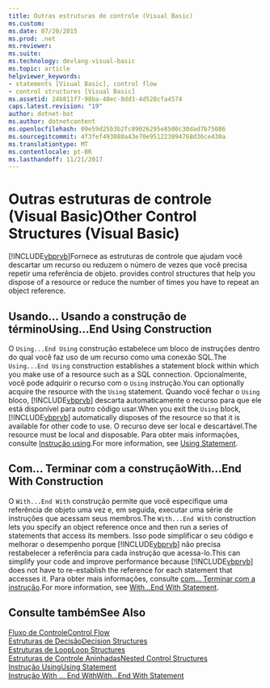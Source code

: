 ```yaml
---
title: Outras estruturas de controle (Visual Basic)
ms.custom: 
ms.date: 07/20/2015
ms.prod: .net
ms.reviewer: 
ms.suite: 
ms.technology: devlang-visual-basic
ms.topic: article
helpviewer_keywords:
- statements [Visual Basic], control flow
- control structures [Visual Basic]
ms.assetid: 24b811f7-98ba-40ec-8dd3-4d528cfa4574
caps.latest.revision: "19"
author: dotnet-bot
ms.author: dotnetcontent
ms.openlocfilehash: 09e59d25b3b2fc89026295e8500c30dad7b75086
ms.sourcegitcommit: 4f3fef493080a43e70e951223894768d36ce430a
ms.translationtype: MT
ms.contentlocale: pt-BR
ms.lasthandoff: 11/21/2017
---
```

# <a name="other-control-structures-visual-basic"></a><span data-ttu-id="8600b-102">Outras estruturas de controle (Visual Basic)</span><span class="sxs-lookup"><span data-stu-id="8600b-102">Other Control Structures (Visual Basic)</span></span>
[!INCLUDE[vbprvb](~/includes/vbprvb-md.md)]<span data-ttu-id="8600b-103">Fornece as estruturas de controle que ajudam você descartar um recurso ou reduzem o número de vezes que você precisa repetir uma referência de objeto.</span><span class="sxs-lookup"><span data-stu-id="8600b-103"> provides control structures that help you dispose of a resource or reduce the number of times you have to repeat an object reference.</span></span>  
  
## <a name="usingend-using-construction"></a><span data-ttu-id="8600b-104">Usando... Usando a construção de término</span><span class="sxs-lookup"><span data-stu-id="8600b-104">Using...End Using Construction</span></span>  
 <span data-ttu-id="8600b-105">O `Using...End Using` construção estabelece um bloco de instruções dentro do qual você faz uso de um recurso como uma conexão SQL.</span><span class="sxs-lookup"><span data-stu-id="8600b-105">The `Using...End Using` construction establishes a statement block within which you make use of a resource such as a SQL connection.</span></span> <span data-ttu-id="8600b-106">Opcionalmente, você pode adquirir o recurso com o `Using` instrução.</span><span class="sxs-lookup"><span data-stu-id="8600b-106">You can optionally acquire the resource with the `Using` statement.</span></span> <span data-ttu-id="8600b-107">Quando você fechar o `Using` bloco, [!INCLUDE[vbprvb](~/includes/vbprvb-md.md)] descarta automaticamente o recurso para que ele está disponível para outro código usar.</span><span class="sxs-lookup"><span data-stu-id="8600b-107">When you exit the `Using` block, [!INCLUDE[vbprvb](~/includes/vbprvb-md.md)] automatically disposes of the resource so that it is available for other code to use.</span></span> <span data-ttu-id="8600b-108">O recurso deve ser local e descartável.</span><span class="sxs-lookup"><span data-stu-id="8600b-108">The resource must be local and disposable.</span></span> <span data-ttu-id="8600b-109">Para obter mais informações, consulte [Instrução using](../../../../visual-basic/language-reference/statements/using-statement.md).</span><span class="sxs-lookup"><span data-stu-id="8600b-109">For more information, see [Using Statement](../../../../visual-basic/language-reference/statements/using-statement.md).</span></span>  
  
## <a name="withend-with-construction"></a><span data-ttu-id="8600b-110">Com... Terminar com a construção</span><span class="sxs-lookup"><span data-stu-id="8600b-110">With...End With Construction</span></span>  
 <span data-ttu-id="8600b-111">O `With...End With` construção permite que você especifique uma referência de objeto uma vez e, em seguida, executar uma série de instruções que acessam seus membros.</span><span class="sxs-lookup"><span data-stu-id="8600b-111">The `With...End With` construction lets you specify an object reference once and then run a series of statements that access its members.</span></span> <span data-ttu-id="8600b-112">Isso pode simplificar o seu código e melhorar o desempenho porque [!INCLUDE[vbprvb](~/includes/vbprvb-md.md)] não precisa restabelecer a referência para cada instrução que acessa-lo.</span><span class="sxs-lookup"><span data-stu-id="8600b-112">This can simplify your code and improve performance because [!INCLUDE[vbprvb](~/includes/vbprvb-md.md)] does not have to re-establish the reference for each statement that accesses it.</span></span> <span data-ttu-id="8600b-113">Para obter mais informações, consulte [com... Terminar com a instrução](../../../../visual-basic/language-reference/statements/with-end-with-statement.md).</span><span class="sxs-lookup"><span data-stu-id="8600b-113">For more information, see [With...End With Statement](../../../../visual-basic/language-reference/statements/with-end-with-statement.md).</span></span>  
  
## <a name="see-also"></a><span data-ttu-id="8600b-114">Consulte também</span><span class="sxs-lookup"><span data-stu-id="8600b-114">See Also</span></span>  
 [<span data-ttu-id="8600b-115">Fluxo de Controle</span><span class="sxs-lookup"><span data-stu-id="8600b-115">Control Flow</span></span>](../../../../visual-basic/programming-guide/language-features/control-flow/index.md)  
 [<span data-ttu-id="8600b-116">Estruturas de Decisão</span><span class="sxs-lookup"><span data-stu-id="8600b-116">Decision Structures</span></span>](../../../../visual-basic/programming-guide/language-features/control-flow/decision-structures.md)  
 [<span data-ttu-id="8600b-117">Estruturas de Loop</span><span class="sxs-lookup"><span data-stu-id="8600b-117">Loop Structures</span></span>](../../../../visual-basic/programming-guide/language-features/control-flow/loop-structures.md)  
 [<span data-ttu-id="8600b-118">Estruturas de Controle Aninhadas</span><span class="sxs-lookup"><span data-stu-id="8600b-118">Nested Control Structures</span></span>](../../../../visual-basic/programming-guide/language-features/control-flow/nested-control-structures.md)  
 [<span data-ttu-id="8600b-119">Instrução Using</span><span class="sxs-lookup"><span data-stu-id="8600b-119">Using Statement</span></span>](../../../../visual-basic/language-reference/statements/using-statement.md)  
 [<span data-ttu-id="8600b-120">Instrução With ... End With</span><span class="sxs-lookup"><span data-stu-id="8600b-120">With...End With Statement</span></span>](../../../../visual-basic/language-reference/statements/with-end-with-statement.md)
